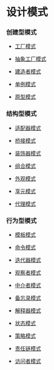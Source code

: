 # 设计模式

### 创建型模式

* [工厂模式](FactoryPattern)

* [抽象工厂模式](AbstractFactoryPattern)

* [建造者模式](BuilderPattern)

* [单例模式](SingletonPattern)

* [原型模式](PrototypePattern)

### 结构型模式

* [适配器模式](AdapterPattern)

* [桥接模式](BridgePattern)

* [装饰器模式](DecoratorPattern)

* [组合模式](CompositePattern)

* [外观模式](FacadePattern)

* [享元模式](FlyweightPattern)

* [代理模式](ProxyPattern)

### 行为型模式

* [模板模式](TemplatePattern)

* [命令模式](CommandPattern)

* [迭代器模式](IteratorPattern)

* [观察者模式](ObserverPattern)

* [中介者模式](MediatorPattern)

* [备忘录模式](MementoPattern)

* [解释器模式]()

* [状态模式]()

* [策略模式]()

* [责任链模式]()

* [访问者模式]()
